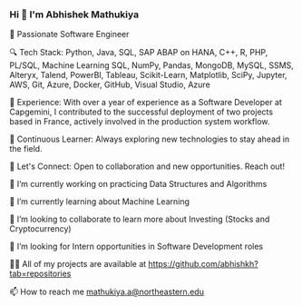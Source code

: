 ### Hi 👋 I'm Abhishek Mathukiya



🚀 Passionate Software Engineer

🔍 Tech Stack: Python, Java, SQL, SAP ABAP on HANA, C++, R, PHP, PL/SQL, Machine Learning SQL, NumPy, Pandas, MongoDB, MySQL, SSMS, Alteryx, Talend, PowerBI, Tableau, Scikit-Learn, Matplotlib, SciPy, Jupyter, AWS, Git, Azure, Docker, GitHub, Visual Studio, Azure

💼 Experience: With over a year of experience as a Software Developer at Capgemini, I contributed to the successful deployment of two projects based in France, actively involved in the production system workflow.

🌱 Continuous Learner: Always exploring new technologies to stay ahead in the field.

🤝 Let's Connect: Open to collaboration and new opportunities. Reach out!

🔭 I’m currently working on practicing Data Structures and Algorithms

🌱 I’m currently learning about Machine Learning

👯 I’m looking to collaborate to learn more about Investing (Stocks and Cryptocurrency)

🤝 I’m looking for Intern opportunities in Software Development roles

👨‍💻 All of my projects are available at https://github.com/abhishkh?tab=repositories

📫 How to reach me mathukiya.a@northeastern.edu



<!--
**abhishkh/abhishkh** is a ✨ _special_ ✨ repository because its `README.md` (this file) appears on your GitHub profile.

Here are some ideas to get you started:

- 🔭 I’m currently working on ...
- 🌱 I’m currently learning ...
- 👯 I’m looking to collaborate on ...
- 🤔 I’m looking for help with ...
- 💬 Ask me about ...
- 📫 How to reach me: ...
- 😄 Pronouns: ...
- ⚡ Fun fact: ...
-->


